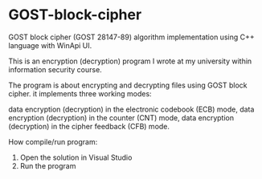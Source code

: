 # GOST-block-cipher
GOST block cipher (GOST 28147-89) algorithm implementation using C++ language with WinApi UI.

This is an encryption (decryption) program I wrote at my university within information security course.

The program is about encrypting and decrypting files using GOST block cipher. it implements three working modes:

data encryption (decryption) in the electronic codebook (ECB) mode,
data encryption (decryption) in the counter (CNT) mode,
data encryption (decryption) in the cipher feedback (CFB) mode.

How compile/run program:
1.	Open the solution in Visual Studio
2.	Run the program
